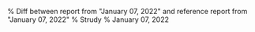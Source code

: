 % Diff between report from "January 07, 2022" and reference report from "January 07, 2022"
% Strudy
% January 07, 2022


